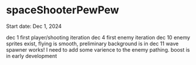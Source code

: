 # spaceShooterPewPew

Start date: Dec 1, 2024

dec 1 first player/shooting iteration
dec 4 first enemy iteration
dec 10 enemy sprites exist, flying is smooth, preliminary background is in
dec 11 wave spawner works! I need to add some varience to the enemy pathing. boost is in early development

